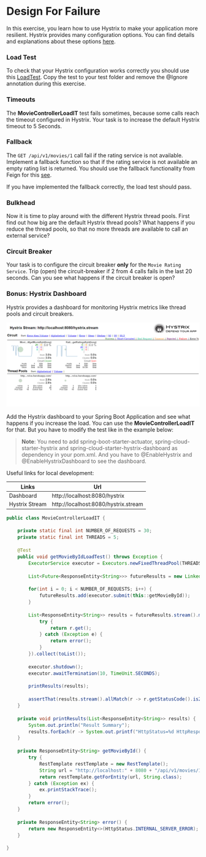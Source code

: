 # Design For Failure

In this exercise, you learn how to use Hystrix to make your application more resilient. Hystrix provides many configuration options. You can find details and explanations about these options [here](https://github.com/Netflix/Hystrix/wiki/Configuration).

### Load Test

To check that your Hystrix configuration works correctly you should use this [LoadTest](https://github.com/mat1/movie-ticket-service/blob/master/src/test/java/com/zuehlke/movie/MovieControllerLoadIT.java). Copy the test to your test folder and remove the @Ignore annotation during this exercise.

### Timeouts

The **MovieControllerLoadIT** test fails sometimes, because some calls reach the timeout configured in Hystrix. Your task is to increase the default Hystrix timeout to 5 Seconds.

### Fallback

The `GET /api/v1/movies/1` call fail if the rating service is not available. Implement a fallback function so that if the rating service is not available an empty rating list is returned. You should use the fallback functionality from Feign for this [see](https://github.com/OpenFeign/feign/tree/master/hystrix).

If you have implemented the fallback correctly, the load test should pass.

### Bulkhead

Now it is time to play around with the different Hystrix thread pools. First find out how big are the default Hystrix thread pools? What happens if you reduce the thread pools, so that no more threads are available to call an external service?

### Circuit Breaker

Your task is to configure the circuit breaker **only** for the `Movie Rating Service`. Trip (open) the circuit-breaker if 2 from 4 calls fails in the last 20 seconds. Can you see what happens if the circuit breaker is open?

### Bonus: Hystrix Dashboard

Hystrix provides a dashboard for monitoring Hystrix metrics like thread pools and circuit breakers.

![spring](images/6-hystrix-dashboard.png)

Add the Hystrix dashboard to your Spring Boot Application and see what happens if you increase the load.
You can use the **MovieControllerLoadIT** for that. But you have to modify the test like in the example below:

> __Note__: You need to add spring-boot-starter-actuator, spring-cloud-starter-hystrix and spring-cloud-starter-hystrix-dashboard as dependency in your pom.xml. And you have to @EnableHystrix and @EnableHystrixDashboard to see the dashboard.

Useful links for local development:

| Links               | Url           |
| --------------------- | ------------- |
| Dashboard        | http://localhost:8080/hystrix        |
| Hystrix Stream   | http://localhost:8080/hystrix.stream  |

```java
public class MovieControllerLoadIT {

    private static final int NUMBER_OF_REQUESTS = 30;
    private static final int THREADS = 5;

    @Test
    public void getMovieByIdLoadTest() throws Exception {
        ExecutorService executor = Executors.newFixedThreadPool(THREADS);

        List<Future<ResponseEntity<String>>> futureResults = new LinkedList<>();

        for(int i = 0; i < NUMBER_OF_REQUESTS; i++) {
            futureResults.add(executor.submit(this::getMovieById));
        }

        List<ResponseEntity<String>> results = futureResults.stream().map(r -> {
            try {
                return r.get();
            } catch (Exception e) {
                return error();
            }
        }).collect(toList());

        executor.shutdown();
        executor.awaitTermination(10, TimeUnit.SECONDS);

        printResults(results);

        assertThat(results.stream().allMatch(r -> r.getStatusCode().is2xxSuccessful()), is(true));
    }

    private void printResults(List<ResponseEntity<String>> results) {
        System.out.println("Result Summary");
        results.forEach(r -> System.out.printf("HttpStatus=%d HttpResponse=%s \n", r.getStatusCodeValue(), r.getBody()));
    }

    private ResponseEntity<String> getMovieById() {
        try {
            RestTemplate restTemplate = new RestTemplate();
            String url = "http://localhost:" + 8080 + "/api/v1/movies/1";
            return restTemplate.getForEntity(url, String.class);
        } catch (Exception ex) {
            ex.printStackTrace();
        }
        return error();
    }

    private ResponseEntity<String> error() {
        return new ResponseEntity<>(HttpStatus.INTERNAL_SERVER_ERROR);
    }

}
```
